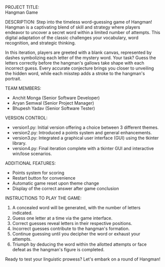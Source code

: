 PROJECT TITLE:  
Hangman Game

DESCRIPTION:
Step into the timeless word-guessing game of Hangman! Hangman is a captivating blend of skill and strategy where players endeavor to uncover a secret word within a limited number of attempts. This digital adaptation of the classic challenges your vocabulary, word recognition, and strategic thinking.

In this iteration, players are greeted with a blank canvas, represented by dashes symbolizing each letter of the mystery word. Your task? Guess the letters correctly before the hangman's gallows take shape with each incorrect guess. Every accurate conjecture brings you closer to unveiling the hidden word, while each misstep adds a stroke to the hangman's portrait.

TEAM MEMBERS:
- Anchit Monga (Senior Software Developer)
- Aryan Semwal (Senior Project Manager)
- Bhupesh Yadav (Senior Software Tester)

VERSION CONTROL:
- version1.py: Initial version offering a choice between 3 different themes.
- version2.py: Introduced a points system and general enhancements.
- version3.py: Integrated a graphical user interface (GUI) using the tkinter library.
- version4.py: Final iteration complete with a tkinter GUI and interactive win/lose scenarios.

ADDITIONAL FEATURES:
- Points system for scoring
- Restart button for convenience
- Automatic game reset upon theme change
- Display of the correct answer after game conclusion

INSTRUCTIONS TO PLAY THE GAME:
1. A concealed word will be generated, with the number of letters indicated.
2. Guess one letter at a time via the game interface.
3. Correct guesses reveal letters in their respective positions.
4. Incorrect guesses contribute to the hangman's formation.
5. Continue guessing until you decipher the word or exhaust your attempts.
6. Triumph by deducing the word within the allotted attempts or face defeat as the hangman's figure is completed.

Ready to test your linguistic prowess? Let's embark on a round of Hangman!
